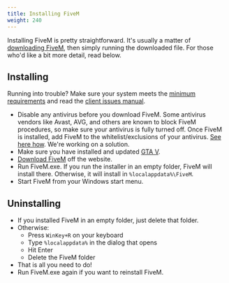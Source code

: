 ```yaml
---
title: Installing FiveM
weight: 240
---
```


Installing FiveM is pretty straightforward. It's usually a matter of [downloading FiveM][home], then simply running the
downloaded file. For those who'd like a bit more detail, read below.

Installing
----------

Running into trouble? Make sure your system meets the [minimum requirements][system-requirements] and
read the [client issues manual][client-issues].

- Disable any antivirus before you download FiveM. Some antivirus vendors like Avast, AVG, and others are
  known to block FiveM procedures, so make sure your antivirus is fully turned off. Once FiveM is installed, add FiveM
  to the whitelist/exclusions of your antivirus. [See here how][antivirus-help]. We're working on a solution.
- Make sure you have installed and updated [GTA V][where-to-buy].
- [Download FiveM][home] off the website.
- Run FiveM.exe. If you run the installer in an empty folder, FiveM will install there. Otherwise, it will install
  in `%localappdata%\FiveM`.
- Start FiveM from your Windows start menu.

Uninstalling
------------

- If you installed FiveM in an empty folder, just delete that folder.
- Otherwise:
    - Press `WinKey+R` on your keyboard
    - Type `%localappdata%` in the dialog that opens
    - Hit Enter
    - Delete the FiveM folder
- That is all you need to do!
- Run FiveM.exe again if you want to reinstall FiveM.

[home]: https://fivem.net
[system-requirements]: /client-manual/system-requirements
[client-issues]: /support/client-issues
[antivirus-help]: /client-manual/disabling-antivirus
[where-to-buy]: /client-manual/where-to-buy-gtav
